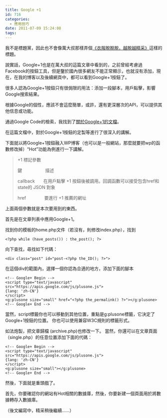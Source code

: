 ```yaml
---
title: Google +1
id: 716
categories:
  - 應用技巧
date: 2011-07-09 15:24:08
tags:
---
```


我不是標題黨，因此也不會像萬大叔那樣弄個[《衣服脫脫脫，越脫越精采》](http://wange.im/ifttt.html)這樣的標題。

說實話，Google+1也是在萬大叔的這篇文章中看到的，之前曾經考慮過Facebook的按鈕工具，但是鑒於國內很多網友不能正常顯示，也就沒有添加，現在，在我的博客以及後續網頁中，都可以看到Google+1按鈕了。

很多人認為Google+1按鈕只有很侷限的用法：添加一段腳本，用戶點擊，影響Google搜索結果。

根據Google的個性，應該不會這麼簡單，或許，還有更深層次的API，可以提供其他信息或功能。

通過Google Code的檢索，我找到了[關於Google+1的文檔](http://code.google.com/intl/zh-CN/apis/+1button/)。

在這篇文檔中，對於Google+1按鈕的定製等進行了很深入的講解。

<!--more-->

下面就以將Google+1按鈕融入WP博客（也可以是一般網站，那麼就要把wp的函數修改掉）“Hot”功能為例進行一下講解。

> +1 標記參數
>
> 鍵                   描述
>
> callback       在用戶點擊 +1 按鈕後被調用。回調函數可以接受包含href和state的 JSON 對象
>
> href               要進行 +1 推薦的網址

上面兩個參數就是本次要用到的東西。

首先是在文章列表中應用Google+1。

找到你的模板的home.php文件（若沒有，則修改index.php），找到

```
<?php while (have_posts()) : the_post(); ?>
```

向下查找，尋找如下代碼：

```
<div class="post" id="post-<?php the_ID(); ?>">
```

在這個div的範圍內，選擇一個你認為合適的地方，添加下面的腳本

```
<!-- Google+ Begin -->
<script type="text/javascript" src="https://apis.google.com/js/plusone.js">
{lang: 'zh-CN'}
</script>
<g:plusone size="small" href="<?php the_permalink() ?>"></g:plusone>
<!-- Google+ End -->
```

當然，script標籤你也可以移動到其他位置，重點是g:plusone標籤，它決定了Google+1按鈕的位置。
你也可以使用兼容W3C規則的標籤形式。

如法炮製，把文章歸檔 (archive.php)也修改一下。
當然，你還可以在文章頁面（single.php）的任意位置添加下面的代碼：

```
<!-- Google+ Begin -->
<script type="text/javascript" src="https://apis.google.com/js/plusone.js">
{lang: 'zh-CN'}
</script>
<g:plusone size="small"></g:plusone>
<!-- Google+ End -->
```

然後，下面就是重頭戲了。

首先，你要確認你的網站有Hot相關的數據庫，然後，你要新建一個頁面用於將數據轉存入數據庫。

（後文編寫中，精采稍後繼續……）
